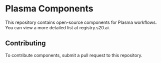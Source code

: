 # Plasma Components 

This repository contains open-source components for Plasma workflows.
You can view a more detailed list at registry.s20.ai. 

## Contributing

To contribute components, submit a pull request to this repository.
